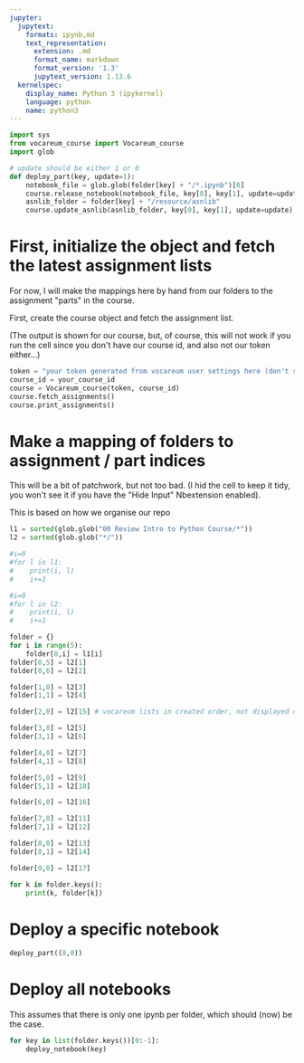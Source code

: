 ```yaml
---
jupyter:
  jupytext:
    formats: ipynb,md
    text_representation:
      extension: .md
      format_name: markdown
      format_version: '1.3'
      jupytext_version: 1.13.6
  kernelspec:
    display_name: Python 3 (ipykernel)
    language: python
    name: python3
---
```


```python
import sys
from vocareum_course import Vocareum_course
import glob
```

```python
# update should be either 1 or 0
def deploy_part(key, update=1):
    notebook_file = glob.glob(folder[key] + "/*.ipynb")[0]
    course.release_notebook(notebook_file, key[0], key[1], update=update)
    asnlib_folder = folder[key] + "/resource/asnlib"
    course.update_asnlib(asnlib_folder, key[0], key[1], update=update)
```

# First, initialize the object and fetch the latest assignment lists

For now, I will make the mappings here by hand from our folders to the assignment "parts" in the course.

First, create the course object and fetch the assignment list. 

(The output is shown for our course, but, of course, this will not work if you run the cell since you don't have our course id, and also not our token either...)

```python
token = "your token generated from vocareum user settings here (don't store it in a public repo!)"
course_id = your_course_id 
course = Vocareum_course(token, course_id)
course.fetch_assignments()
course.print_assignments()
```

# Make a mapping of folders to assignment / part indices

This will be a bit of patchwork, but not too bad. (I hid the cell to keep it tidy, you won't see it if you have the "Hide Input" Nbextension enabled).

This is based on how we organise our repo

```python hide_input=true
l1 = sorted(glob.glob("00 Review Intro to Python Course/*"))
l2 = sorted(glob.glob("*/"))

#i=0
#for l in l1:
#    print(i, l)
#    i+=1

#i=0
#for l in l2:
#    print(i, l)
#    i+=1

folder = {}
for i in range(5):
    folder[0,i] = l1[i]
folder[0,5] = l2[1]
folder[0,6] = l2[2]

folder[1,0] = l2[3]
folder[1,1] = l2[4]

folder[2,0] = l2[15] # vocareum lists in created order, not displayed order...

folder[3,0] = l2[5]
folder[3,1] = l2[6]

folder[4,0] = l2[7]
folder[4,1] = l2[8]

folder[5,0] = l2[9]
folder[5,1] = l2[10]

folder[6,0] = l2[16]

folder[7,0] = l2[11]
folder[7,1] = l2[12]

folder[8,0] = l2[13]
folder[8,1] = l2[14]

folder[9,0] = l2[17]
```

```python
for k in folder.keys():
    print(k, folder[k])
```

# Deploy a specific notebook

```python
deploy_part((8,0))
```

# Deploy all notebooks

This assumes that there is only one ipynb per folder, which should (now) be the case.

```python
for key in list(folder.keys())[0:-1]:
    deploy_notebook(key)
```
